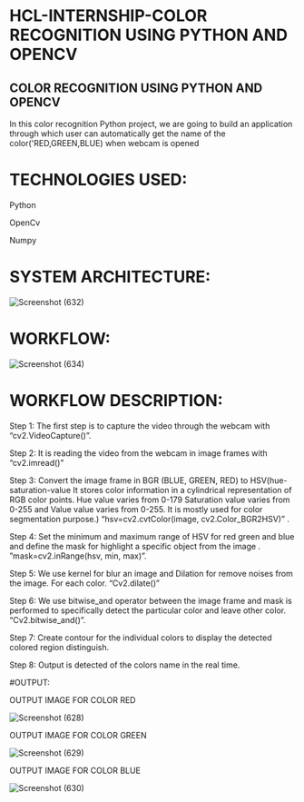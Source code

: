 # HCL-INTERNSHIP-COLOR RECOGNITION USING PYTHON AND OPENCV
## COLOR RECOGNITION USING PYTHON AND OPENCV

In this color recognition Python project, we are going to build an application through which user can automatically get the name of the color('RED,GREEN,BLUE) when webcam is opened

# TECHNOLOGIES USED:

Python

OpenCv

Numpy

# SYSTEM ARCHITECTURE:

![Screenshot (632)](https://user-images.githubusercontent.com/109220331/200894302-e5c0b529-48d5-4fd3-813f-378a877a355a.png)

# WORKFLOW:

![Screenshot (634)](https://user-images.githubusercontent.com/109220331/200894877-6b387dc0-c1bd-419b-9e18-775eca4595b6.png)

# WORKFLOW DESCRIPTION:

Step 1: The first step is to capture the video through the webcam with “cv2.VideoCapture()”. 

Step 2: It is reading the video from the webcam in image frames with “cv2.imread()”

Step 3: Convert the image frame in BGR (BLUE, GREEN, RED) to HSV(hue-saturation-value It stores color information in a cylindrical representation of RGB color points. Hue value varies from 0-179 Saturation value varies from 0-255 and Value value varies from 0-255. It is mostly used for color segmentation purpose.) “hsv=cv2.cvtColor(image, cv2.Color_BGR2HSV)” . 

Step 4: Set the minimum and maximum range of HSV for red green and blue and define the mask for highlight a specific object from the image . 
”mask=cv2.inRange(hsv, min, max)”. 

Step 5: We use kernel for blur an image and Dilation for remove noises from the image. For each color. 
“Cv2.dilate()” 

Step 6: We use bitwise_and operator between the image frame and mask is performed to specifically detect the particular color and leave other color. “Cv2.bitwise_and()”. 

Step 7: Create contour for the individual colors to display the detected colored region distinguish. 

Step 8: Output is detected of the colors name in the real time.

#OUTPUT:

OUTPUT IMAGE FOR COLOR RED

![Screenshot (628)](https://user-images.githubusercontent.com/109220331/200895382-8a6fcf4c-c1e6-4f7d-9041-7e6ac6d5ac3d.png)

OUTPUT IMAGE FOR COLOR GREEN

![Screenshot (629)](https://user-images.githubusercontent.com/109220331/200895450-337f3404-fa10-4595-bd35-553d887e5731.png)


OUTPUT IMAGE FOR COLOR BLUE

![Screenshot (630)](https://user-images.githubusercontent.com/109220331/200895529-dfb17967-8139-43c3-9230-52df7731bcc0.png)
